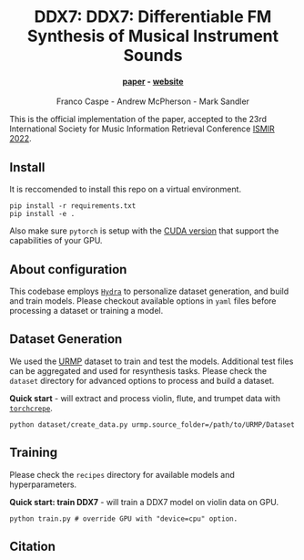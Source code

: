 <h1 align="center">DDX7: DDX7: Differentiable FM Synthesis of Musical Instrument Sounds</h1>
<div align="center">
<h4>
    <a href="" target="_blank">paper</a> - <a href="https://fcaspe.github.io/ddx7" target="_blank">website</a>
</h4>
    <p>
    Franco Caspe - Andrew McPherson - Mark Sandler
    </p>
</div>

This is the official implementation of the paper, accepted to the 23rd International Society
for Music Information Retrieval Conference [ISMIR 2022](https://ismir2022.ismir.net/).

## Install

It is reccomended to install this repo on a virtual environment.


    pip install -r requirements.txt
    pip install -e .

Also make sure `pytorch` is setup with the [CUDA version](https://pytorch.org/get-started/locally/)
that support the capabilities of your GPU.

## About configuration

This codebase employs [`Hydra`](https://hydra.cc/) to personalize dataset generation, and build and train models.
Please checkout available options in `yaml` files before processing a dataset or training a model.

## Dataset Generation

We used the [URMP](https://labsites.rochester.edu/air/projects/URMP.html) dataset to train and test the models.
Additional test files can be aggregated and used for resynthesis tasks.
Please check the `dataset` directory for advanced options to process and build a dataset.

**Quick start** - will extract and process violin, flute, and trumpet data with [`torchcrepe`](https://github.com/maxrmorrison/torchcrepe).

    python dataset/create_data.py urmp.source_folder=/path/to/URMP/Dataset


## Training

Please check the `recipes` directory for available models and hyperparameters.

**Quick start: train DDX7** - will train a DDX7 model on violin data on GPU.

    python train.py # override GPU with "device=cpu" option.


## Citation
